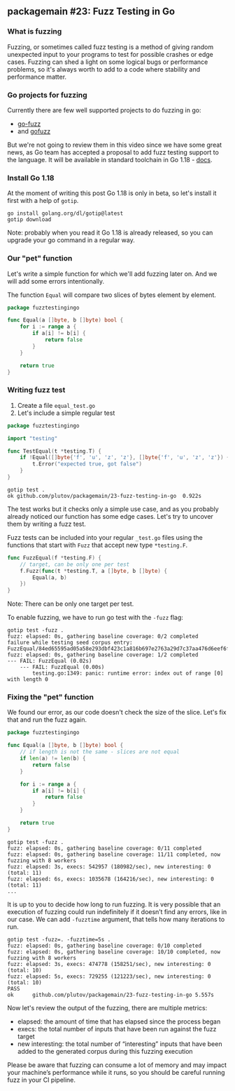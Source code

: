 ## packagemain #23: Fuzz Testing in Go

### What is fuzzing

Fuzzing, or sometimes called fuzz testing is a method of giving random unexpected input to your programs to test for possible crashes or edge cases. Fuzzing can shed a light on some logical bugs or performance problems, so it's always worth to add to a code where stability and performance matter.

### Go projects for fuzzing

Currently there are few well supported projects to do fuzzing in go:
- [go-fuzz](https://github.com/dvyukov/go-fuzz)
- and [gofuzz](https://github.com/google/gofuzz)

But we're not going to review them in this video since we have some great news, as Go team has accepted a proposal to add fuzz testing support to the language. It will be available in standard toolchain in Go 1.18 - [docs](https://go.dev/doc/fuzz/).

### Install Go 1.18

At the moment of writing this post Go 1.18 is only in beta, so let's install it first with a help of `gotip`.

```
go install golang.org/dl/gotip@latest
gotip download
```

Note: probably when you read it Go 1.18 is already released, so you can upgrade your go command in a regular way.

### Our "pet" function

Let's write a simple function for which we'll add fuzzing later on. And we will add some errors intentionally.

The function `Equal` will compare two slices of bytes element by element.

```go
package fuzztestingingo

func Equal(a []byte, b []byte) bool {
	for i := range a {
		if a[i] != b[i] {
			return false
		}
	}

	return true
}
```

### Writing fuzz test

1. Create a file `equal_test.go`
2. Let's include a simple regular test

```go
package fuzztestingingo

import "testing"

func TestEqual(t *testing.T) {
	if !Equal([]byte{'f', 'u', 'z', 'z'}, []byte{'f', 'u', 'z', 'z'}) {
		t.Error("expected true, got false")
	}
}
```

```
gotip test .
ok github.com/plutov/packagemain/23-fuzz-testing-in-go	0.922s
```

The test works but it checks only a simple use case, and as you probably already noticed our function has some edge cases. Let's try to uncover them by writing a fuzz test.

Fuzz tests can be included into your regular `_test.go` files using the functions that start with `Fuzz` that accept new type `*testing.F`.

```go
func FuzzEqual(f *testing.F) {
    // target, can be only one per test
	f.Fuzz(func(t *testing.T, a []byte, b []byte) {
		Equal(a, b)
	})
}
```

Note: There can be only one target per test.

To enable fuzzing, we have to run go test with the `-fuzz` flag:

```
gotip test -fuzz .
fuzz: elapsed: 0s, gathering baseline coverage: 0/2 completed
failure while testing seed corpus entry: FuzzEqual/84ed65595ad05a58e293dbf423c1a816b697e2763a29d7c37aa476d6eef6fd60
fuzz: elapsed: 0s, gathering baseline coverage: 1/2 completed
--- FAIL: FuzzEqual (0.02s)
    --- FAIL: FuzzEqual (0.00s)
        testing.go:1349: panic: runtime error: index out of range [0] with length 0
```

### Fixing the "pet" function

We found our error, as our code doesn't check the size of the slice. Let's fix that and run the fuzz again.

```go
package fuzztestingingo

func Equal(a []byte, b []byte) bool {
    // if length is not the same - slices are not equal
	if len(a) != len(b) {
		return false
	}

	for i := range a {
		if a[i] != b[i] {
			return false
		}
	}

	return true
}
```

```
gotip test -fuzz .
fuzz: elapsed: 0s, gathering baseline coverage: 0/11 completed
fuzz: elapsed: 0s, gathering baseline coverage: 11/11 completed, now fuzzing with 8 workers
fuzz: elapsed: 3s, execs: 542957 (180982/sec), new interesting: 0 (total: 11)
fuzz: elapsed: 6s, execs: 1035678 (164216/sec), new interesting: 0 (total: 11)
...
```

It is up to you to decide how long to run fuzzing. It is very possible that an execution of fuzzing could run indefinitely if it doesn’t find any errors, like in our case. We can add `-fuzztime` argument, that tells how many iterations to run.

```
gotip test -fuzz=. -fuzztime=5s .
fuzz: elapsed: 0s, gathering baseline coverage: 0/10 completed
fuzz: elapsed: 0s, gathering baseline coverage: 10/10 completed, now fuzzing with 8 workers
fuzz: elapsed: 3s, execs: 474778 (158251/sec), new interesting: 0 (total: 10)
fuzz: elapsed: 5s, execs: 729255 (121223/sec), new interesting: 0 (total: 10)
PASS
ok  	github.com/plutov/packagemain/23-fuzz-testing-in-go	5.557s
```

Now let's review the output of the fuzzing, there are multiple metrics:

- elapsed: the amount of time that has elapsed since the process began
- execs: the total number of inputs that have been run against the fuzz target
- new interesting: the total number of “interesting” inputs that have been added to the generated corpus during this fuzzing execution

Please be aware that fuzzing can consume a lot of memory and may impact your machine’s performance while it runs, so you should be careful running fuzz in your CI pipeline.